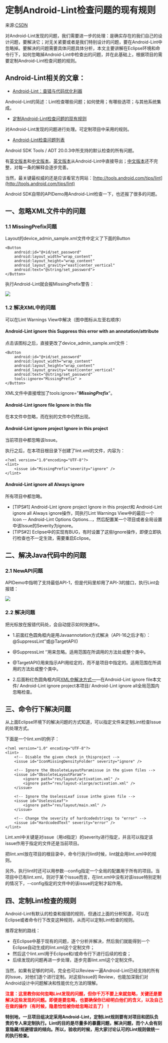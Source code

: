 # 定制Android-Lint检查问题的现有规则

来源:[CSDN](http://blog.csdn.net/thl789/article/details/8036066)

对Android-Lint发现的问题，我们需要进一步的处理：是确实存在的我们自己的设计问题，要解决它；对无关紧要或者是我们特别设计的问题，要在Android-Lint中忽略掉。要解决的问题需要具体问题具体分析，本文主要讲解在Eclipse环境和命令行下，如何忽略掉Android-Lint中检查出的问题，并在此基础上，根据项目的需要定制Android-Lint检查问题的规则。

## Android-Lint相关的文章：
* [Android-Lint：查错与代码优化利器](http://blog.csdn.net/thl789/article/details/8037473)

Android-Lint的简述：Lint检查哪些问题；如何使用；有哪些选项；与其他系统集成。

* [定制Android-Lint检查问题的现有规则](http://blog.csdn.net/thl789/article/details/8036066)

对Android-Lint发现的问题进行处理。可定制项目中采用的规则。

* [Android-Lint检查问题列表](http://blog.csdn.net/thl789/article/details/8037333)

Android SDK Tools / ADT 20.0.3中所支持的默认检查的所有问题。

有[英文版本](http://blog.csdn.net/thl789/article/details/8037306)和[中文版本](http://blog.csdn.net/thl789/article/details/8037333)。[英文版本](http://blog.csdn.net/thl789/article/details/8037306)从Android-Lint中直接导出；[中文版本](http://blog.csdn.net/thl789/article/details/8037333)还不完整，对每一条的解释会逐步完善。
 
当然，最关键最权威的还是应该看官方网站：[http://tools.android.com/tips/lint](http://tools.android.com/tips/lint)

 
Android SDK自带的APIDemo用Android-Lint检查一下，也还报了很多的问题。

## 一、忽略XML文件中的问题
 
### 1.1 MissingPrefix问题
 
Layout的device_admin_sample.xml文件中定义了下面的Button

```
<Button  
    android:id="@+id/set_password"  
    android:layout_width="wrap_content"  
    android:layout_height="wrap_content"  
    android_layout_gravity="east|center_vertical"  
    android:text="@string/set_password">  
</Button>  
```

执行Android-Lint就会报MissingPrefix警告：

![](3/1.jpg)

### 1.2 解决XML中的问题
 
可以在Lint Warnings View中解决（图中图标从左至右顺序）
 
#### Android-Lint ignore this Suppress this error with an annotation/attribute

点击该图标之后，直接更改了device_admin_sample.xml文件：

```
<Button  
    android:id="@+id/set_password"  
    android:layout_width="wrap_content"  
    android:layout_height="wrap_content"  
    android_layout_gravity="east|center_vertical"  
    android:text="@string/set_password"  
    tools:ignore="MissingPrefix" >  
</Button>  
```

XML文件中直接增加了tools:ignore="***MissingPrefix***"。

#### Android-Lint ignore file Ignore in this file

在本文件中忽略，而在别的文件中仍然出现。
 
#### Android-Lint ignore project Ignore in this project

当前项目中都忽略该Issue。

执行之后，在本项目根目录下创建了lint.xml的文件，内容为：

```
<?xml version="1.0"encoding="UTF-8"?>  
<lint>  
    <issue id="MissingPrefix"severity="ignore" />  
</lint> 
```

#### Android-Lint ignore all Always ignore

所有项目中都忽略。
 
* [TIPS#1]  Android-Lint ignore project Ignore in this project和 Android-Lint ignore all Always ignore操作，同执行Lint Warnings View中的最后一个Icon -- Android-Lint Options Options…，然后配置某一个项目或者全局设置中该Issue的Severity为ignore。
* [TIPS#2] Eclipse中的实现有BUG，有时设置了这些Ignore操作，即便立即执行检查也不一定生效，需要重启Eclipse。

## 二、解决Java代码中的问题
 
### 2.1 NewAPI问题  
 
APIDemo中指明了支持最低API-1，但是代码里却用了API-3的接口，执行Lint会报错：

![](3/2.jpg)

### 2.2 解决问题
 
把光标放在报错代码处，会自动提示如何快速fix。

* 1.前面红色圆角框内是用Javaannotation方式解决（API-16之后才有）：@SuppressLint‘<IssueId>’或@TargetAPI(<api>)

* @SuppressLint ‘<IssueId>’用来忽略<IssueId>。适用范围在所调用的方法处或整个类中。
* @TargetAPI(<api>)用来指示API用给定的<api>，而不是项目中指定的。适用范围在所调用的方法处或整个类中。

* 2.后面粉红色圆角框内同[XML中解决方式—](http://blog.csdn.net/thl789/article/details/8036066#t2)—在Android-Lint ignore file本文件/ Android-Lint ignore project本项目/ Android-Lint ignore all全局范围内忽略检查。
 
## 三、命令行下解决问题
 
从上面Eclipse环境下的解决问题的方式知道，可以指定文件来定制Lint检查Issue的处理方式。

下面是一个lint.xml的例子：

```
<?xml version="1.0" encoding="UTF-8"?>  
<lint>  
    <!-- Disable the given check in thisproject -->  
    <issue id="IconMissingDensityFolder" severity="ignore" />  
   
    <!-- Ignore the ObsoleteLayoutParamissue in the given files -->  
    <issue id="ObsoleteLayoutParam">  
        <ignore path="res/layout/activation.xml" />  
        <ignore path="res/layout-xlarge/activation.xml" />  
    </issue>  
   
    <!-- Ignore the UselessLeaf issue inthe given file -->  
    <issue id="UselessLeaf">  
        <ignore path="res/layout/main.xml" />  
    </issue>  
   
    <!-- Change the severity of hardcodedstrings to "error" -->  
    <issue id="HardcodedText" severity="error" />  
</lint>  
```

Lint.xml中关键是对issue（用id指定）的severity进行指定，并且可以指定该issue作用于指定的文件还是当前项目。
 
把lint.xml放在项目的根目录中，命令行执行lint时候，lint就会用lint.xml中的规则。

另外，执行lint时还可以用参数--config<fileName>指定一个全局的配置用于所有的项目。当项目中已有lint.xml，则对于某个issue而言，在lint.xml中没有对该issue特别定制的情况下，--config指定的文件<fileName>中的该issue的定制才起作用。

## 四、定制Lint检查的规则
 
Android-Lint有默认的检查和报错的规则，但通过上面的分析知道，可以在Eclipse或者命令行下改变这种规则，从而可以定制Lint检查的规则。

推荐定制的路线：

* 在Eclipse中基于现有的问题，逐个分析并解决，然后我们就能得到一个Eclipse自动生成的lint.xml这个定制文件；
* 然后这个lint.xml用于Eclipse和/或命令行下进行后续的检查；
* 后续发现的问题再进一步处理，逐步完善lint.xml这个定制文件。

当然，如果有足够的时间，完全也可以Review一遍Android-Lint已经支持的所有的Issue，对他们逐个进行定制。对这些Issue的 Review，也能加深我们对Android设计中问题解决和性能优化方法的理解。
 
<font color="#FF0000"><b>注意：这里教你如何忽略Lint发现的问题，但你千万不要上来就忽略，关键还是要解决这些发现的问题。即便是要忽略，也要确保你已经明白他们的含义，以及自己在做的操作（有时候，隐患恰恰被你给忽略过去了）！</b></font>

**特别地，一旦项目组决定采用Android-Lint，定制Lint规则要有对项目和团队负责的专人来定制执行。Lint的目的是尽量多的暴露问题，解决问题，而个人会有刻意隐藏/规避错误的倾向。所以，验收的时候，用大家讨论认可的Lint规则做统一的执行检查。**




